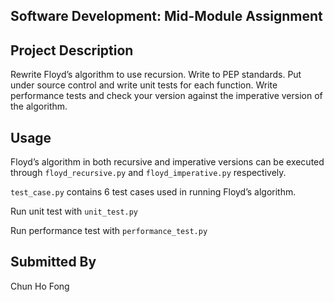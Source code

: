 ## Software Development: Mid-Module Assignment

## Project Description
Rewrite Floyd’s algorithm to use recursion.  Write to PEP standards. Put under source control and write unit tests for each function. Write performance tests and check your version against the imperative version of the algorithm.

## Usage
Floyd’s algorithm in both recursive and imperative versions can be executed through `floyd_recursive.py` and `floyd_imperative.py` respectively.

`test_case.py` contains 6 test cases used in running Floyd’s algorithm.

Run unit test with `unit_test.py`

Run performance test with `performance_test.py`

## Submitted By
Chun Ho Fong
